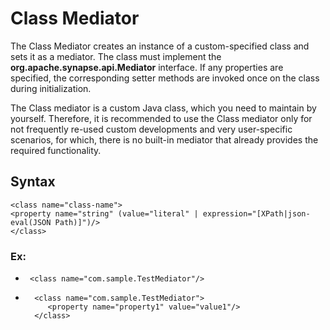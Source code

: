 # Class Mediator
The Class Mediator creates an instance of a custom-specified class and sets it as a mediator. 
The class must implement the **org.apache.synapse.api.Mediator** interface. 
If any properties are specified, the corresponding setter methods are invoked once on the class during initialization.

The Class mediator is a custom Java class, which you need to maintain by yourself. 
Therefore, it is recommended to use the Class mediator only for not frequently re-used custom developments and 
very user-specific scenarios, for which, there is no built-in mediator that already provides the required functionality.

## **Syntax**

```
<class name="class-name">
<property name="string" (value="literal" | expression="[XPath|json-eval(JSON Path)]")/>
</class>
```

### Ex:
* ```  <class name="com.sample.TestMediator"/> ```
* ```
    <class name="com.sample.TestMediator">
       <property name="property1" value="value1"/>
    </class>
    ```